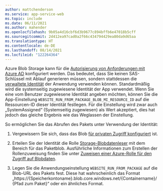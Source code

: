 ```yaml
---
author: mattchenderson
ms.service: app-service-web
ms.topic: include
ms.date: 06/11/2021
ms.author: mahender
ms.openlocfilehash: 9b05a4d16cbf6d3b9677c894bffb6e47018b5cff
ms.sourcegitcommit: 2d412ea97cad0a2f66c434794429ea80da9d65aa
ms.translationtype: HT
ms.contentlocale: de-DE
ms.lasthandoff: 08/14/2021
ms.locfileid: "122264364"
---
```

Azure Blob Storage kann für die [Autorisierung von Anforderungen mit Azure AD](../articles/storage/blobs/authorize-access-azure-active-directory.md?toc=%2fazure%2fstorage%2fblobs%2ftoc.json) konfiguriert werden. Das bedeutet, dass Sie keinen SAS-Schlüssel mit Ablauf generieren müssen, sondern stattdessen die [verwaltete Identität](../articles/app-service/overview-managed-identity.md) der Anwendung verwenden können. Standardmäßig wird die systemseitig zugewiesene Identität der App verwendet. Wenn Sie eine vom Benutzer zugewiesene Identität angeben möchten, können Sie die App-Einstellung `WEBSITE_RUN_FROM_PACKAGE_BLOB_MI_RESOURCE_ID` auf die Ressourcen-ID dieser Identität festlegen. Für die Einstellung wird zwar auch „SystemAssigned“ (Systemseitig zugewiesen) als Wert akzeptiert, dies hat jedoch das gleiche Ergebnis wie das Weglassen der Einstellung.

So ermöglichen Sie das Abrufen des Pakets unter Verwendung der Identität:

1. Vergewissern Sie sich, dass das Blob [für privaten Zugriff konfiguriert](../articles/storage/blobs/anonymous-read-access-configure.md#set-the-public-access-level-for-a-container) ist.

1. Erteilen Sie der Identität die Rolle [Storage-Blobdatenleser](../articles/role-based-access-control/built-in-roles.md#storage-blob-data-reader) mit dem Bereich für das Paketblob. Ausführliche Informationen zum Erstellen der Rollenzuweisung finden Sie unter [Zuweisen einer Azure-Rolle für den Zugriff auf Blobdaten](../articles/storage/blobs/assign-azure-role-data-access.md).

1. Legen Sie die Anwendungseinstellung `WEBSITE_RUN_FROM_PACKAGE` auf die Blob-URL des Pakets fest. Diese hat wahrscheinlich das Format „https://{Speicherkontoname}.blob.core.windows.net/{Containername}/{Pfad zum Paket}“ oder ein ähnliches Format.